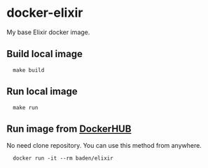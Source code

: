 # docker-elixir

My base Elixir docker image.

## Build local image

```
  make build
```

## Run local image

```
  make run
```

## Run image from [DockerHUB](https://hub.docker.com/r/baden/elixir/)

No need clone repository. You can use this method from anywhere.

```
  docker run -it --rm baden/elixir
```
